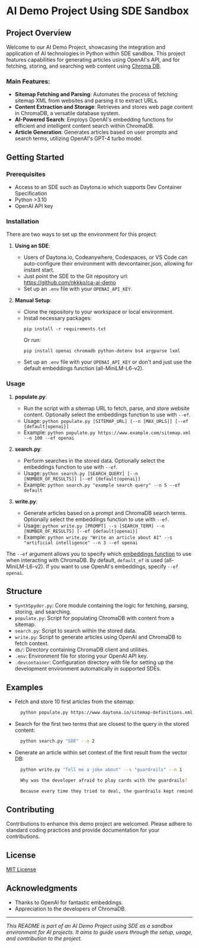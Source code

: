 # AI Demo Project Using SDE Sandbox

## Project Overview

Welcome to our AI Demo Project, showcasing the integration and application of AI technologies in Python within SDE sandbox. This project features capabilities for generating articles using OpenAI's API, and for fetching, storing, and searching web content using [Chroma DB](https://docs.trychroma.com/).

### Main Features:
- **Sitemap Fetching and Parsing**: Automates the process of fetching sitemap XML from websites and parsing it to extract URLs.
- **Content Extraction and Storage**: Retrieves and stores web page content in ChromaDB, a versatile database system.
- **AI-Powered Search**: Employs OpenAI's embedding functions for efficient and intelligent content search within ChromaDB.
- **Article Generation**: Generates articles based on user prompts and search terms, utilizing OpenAI's GPT-4 turbo model.

## Getting Started

### Prerequisites
- Access to an SDE such as Daytona.io which supports Dev Container Specification
- Python >3.10
- OpenAI API key

### Installation
There are two ways to set up the environment for this project:

1. **Using an SDE**:
   - Users of Daytona.io, Codeanywhere, Codespaces, or VS Code can auto-configure their environment with devcontainer.json, allowing for instant start.
   - Just point the SDE to the Git repository url: https://github.com/nkkko/ca-ai-demo
   - Set up an `.env` file with your `OPENAI_API_KEY`.

2. **Manual Setup**:
   - Clone the repository to your workspace or local environment.
   - Install necessary packages:
     ```
     pip install -r requirements.txt
     ```
     Or run:
     ```
     pip install openai chromadb python-dotenv bs4 argparse lxml
     ```
   - Set up an `.env` file with your `OPENAI_API_KEY` or don't and just use the default embeddings function (all-MiniLM-L6-v2).

### Usage

1. **populate.py**: 
   - Run the script with a sitemap URL to fetch, parse, and store website content. Optionally select the embeddings function to use with `--ef`.
   - Usage: `python populate.py [SITEMAP_URL] [--n [MAX_URLS]] [--ef {default|openai}]`
   - Example: `python populate.py https://www.example.com/sitemap.xml --n 100 --ef openai`

2. **search.py**:
   - Perform searches in the stored data. Optionally select the embeddings function to use with `--ef`.
   - Usage: `python search.py [SEARCH_QUERY] [--n [NUMBER_OF_RESULTS]] [--ef {default|openai}]`
   - Example: `python search.py "example search query" --n 5 --ef default`

3. **write.py**:
   - Generate articles based on a prompt and ChromaDB search terms. Optionally select the embeddings function to use with `--ef`.
   - Usage: `python write.py [PROMPT] --s [SEARCH_TERM] --n [NUMBER_OF_RESULTS] [--ef {default|openai}]`
   - Example: `python write.py "Write an article about AI" --s "artificial intelligence" --n 3 --ef openai`

The `--ef` argument allows you to specify which [embeddings function](https://docs.trychroma.com/embeddings) to use when interacting with ChromaDB. By default, `default_ef` is used (all-MiniLM-L6-v2). If you want to use OpenAI's embeddings, specify `--ef openai`.

## Structure

- `SynthSpyder.py`: Core module containing the logic for fetching, parsing, storing, and searching.
- `populate.py`: Script for populating ChromaDB with content from a sitemap.
- `search.py`: Script to search within the stored data.
- `write.py`: Script to generate articles using OpenAI and ChromaDB to fetch context.
- `db/`: Directory containing ChromaDB client and utilities.
- `.env`: Environment file for storing your OpenAI API key.
- `.devcontainer`: Configuration directory with file for setting up the development environment automatically in supported SDEs.

## Examples

- Fetch and store 10 first articles from the sitemap:
  ```bash
    python populate.py https://www.daytona.io/sitemap-definitions.xml --n 10
  ```

- Search for the first two terms that are closest to the query in the stored content:
  ```bash
    python search.py "SDE" --n 2
  ```

- Generate an article within set context of the first result from the vector DB: 
  ```bash
    python write.py "Tell me a joke about" --s "guardrails" --n 1
  ```
  ```bash
    Why was the developer afraid to play cards with the guardrails?

    Because every time they tried to deal, the guardrails kept reminding them to stay within their limits! 🚧😄
  ```

## Contributing
Contributions to enhance this demo project are welcomed. Please adhere to standard coding practices and provide documentation for your contributions.

## License
[MIT License](LICENSE.md)

## Acknowledgments
- Thanks to OpenAI for fantastic embeddings.
- Appreciation to the developers of ChromaDB.

---

*This README is part of an AI Demo Project using SDE as a sandbox environment for AI projects. It aims to guide users through the setup, usage, and contribution to the project.*